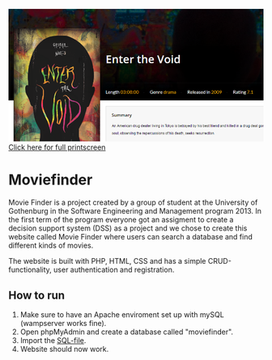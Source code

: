 ![Printscreen](https://raw.githubusercontent.com/GHVMZ/moviefinder/master/thumb.png)
[Click here for full printscreen](https://raw.githubusercontent.com/GHVMZ/moviefinder/master/print.png)

# Moviefinder
Movie Finder is a project created by a group of student at the University of Gothenburg in the Software Engineering and Management program 2013. In the first term of the program everyone got an assigment to create a decision support system (DSS) as a project and we chose to create this website called Movie Finder where users can search a database and find different kinds of movies.

The website is built with PHP, HTML, CSS and has a simple CRUD-functionality, user authentication and registration.

## How to run
1. Make sure to have an Apache enviroment set up with mySQL (wampserver works fine).
2. Open phpMyAdmin and create a database called "moviefinder".
3. Import the [SQL-file](https://github.com/GHVMZ/moviefinder/blob/master/moviefinder.sql).
4. Website should now work.
